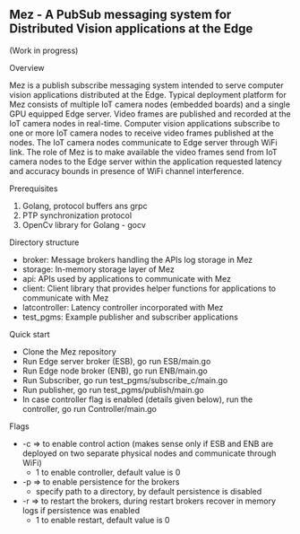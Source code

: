 ## Mez - A PubSub messaging system for Distributed Vision applications at the Edge
(Work in progress)

Overview

Mez is a publish subscribe messaging system intended to serve computer vision applications distributed at the Edge. Typical deployment platform for Mez consists of multiple IoT camera nodes (embedded boards) and a single GPU equipped Edge server. Video frames are published and recorded at the IoT camera nodes in real-time. Computer vision applications subscribe to one or more IoT camera nodes to receive video frames published at the nodes. The IoT camera nodes communicate to Edge server through WiFi link. The role of Mez is to make available the video frames send from IoT camera nodes to the Edge server within the application requested latency and accuracy bounds in presence of WiFi channel interference.


Prerequisites
1. Golang, protocol buffers ans grpc 
2. PTP synchronization protocol
3. OpenCv library for Golang - gocv



Directory structure
- broker: Message brokers handling the APIs log storage in Mez
- storage: In-memory storage layer of Mez
- api: APIs used by applications to communicate with Mez
- client: Client library that provides helper functions for applications to communicate with Mez
- latcontroller: Latency controller incorporated with Mez
- test_pgms: Example publisher and subscriber applications


Quick start
- Clone the Mez repository
- Run Edge server broker (ESB), go run ESB/main.go
- Run Edge node broker (ENB), go run ENB/main.go
- Run Subscriber, go run test_pgms/subscribe_c/main.go
- Run publisher, go run test_pgms/publish/main.go
- In case controller flag is enabled (details given below), run the controller, go run Controller/main.go

Flags
- -c => to enable control action (makes sense only if ESB and ENB are deployed on two separate physical nodes and communicate through WiFi)
    - 1 to enable controller, default value is 0
- -p => to enable persistence for the brokers
    - specify path to a directory, by default persistence is disabled
- -r => to restart the brokers, during restart brokers recover in memory logs if persistence was enabled
    - 1 to enable restart, default value is 0






